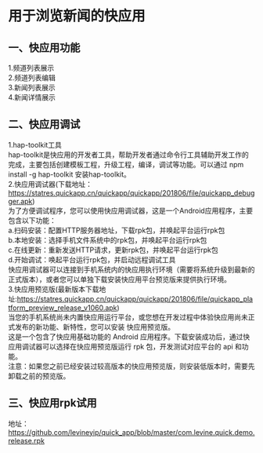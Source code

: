 用于浏览新闻的快应用
====


一、快应用功能
-------
1.频道列表展示  
2.频道列表编辑  
3.新闻列表展示  
4.新闻详情展示  


二、快应用调试
-------
1.hap-toolkit工具  
  hap-toolkit是快应用的开发者工具，帮助开发者通过命令行工具辅助开发工作的完成，主要包括创建模板工程，升级工程，编译，调试等功能。可以通过 npm install -g hap-toolkit 安装hap-toolkit。  
2.快应用调试器(下载地址：https://statres.quickapp.cn/quickapp/quickapp/201806/file/quickapp_debugger.apk)  
    为了方便调试程序，您可以使用快应用调试器，这是一个Android应用程序，主要包含以下功能：  
      a.扫码安装：配置HTTP服务器地址，下载rpk包，并唤起平台运行rpk包  
      b.本地安装：选择手机文件系统中的rpk包，并唤起平台运行rpk包  
      c.在线更新：重新发送HTTP请求，更新rpk包，并唤起平台运行rpk包  
      d.开始调试：唤起平台运行rpk包，并启动远程调试工具  
    快应用调试器可以连接到手机系统内的快应用执行环境（需要将系统升级到最新的正式版本），或者您可以单独下载安装快应用平台预览版来提供执行环境。  
3.快应用预览版(最新版本下载地址:https://statres.quickapp.cn/quickapp/quickapp/201806/file/quickapp_platform_preview_release_v1060.apk)  
    当您的手机系统尚未内置快应用运行平台，或您想在开发过程中体验快应用尚未正式发布的新功能、新特性，您可以安装 快应用预览版。  
    这是一个包含了快应用基础功能的 Android 应用程序。下载安装成功后，通过快应用调试器可以选择在快应用预览版运行 rpk 包，开发测试对应平台的 api 和功能。  
    注意：如果您之前已经安装过较高版本的快应用预览版，则安装低版本时，需要先卸载之前的预览版。  
	
	
三、快应用rpk试用
-------
地址：https://github.com/levineyip/quick_app/blob/master/com.levine.quick.demo.release.rpk
